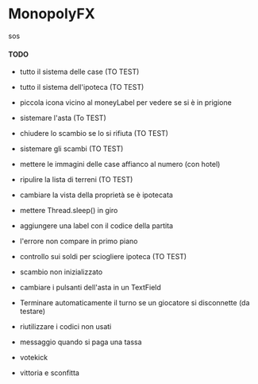 # MonopolyFX

sos

#### TODO

- tutto il sistema delle case (TO TEST)
- tutto il sistema dell'ipoteca (TO TEST)
- piccola icona vicino al moneyLabel per vedere se si è in prigione
- sistemare l'asta (To TEST)
- chiudere lo scambio se lo si rifiuta (TO TEST)
- sistemare gli scambi (TO TEST)
- mettere le immagini delle case affianco al numero (con hotel)
- ripulire la lista di terreni (TO TEST)
- cambiare la vista della proprietà se è ipotecata
- mettere Thread.sleep() in giro
- aggiungere una label con il codice della partita
- l'errore non compare in primo piano
- controllo sui soldi per sciogliere ipoteca (TO TEST)
- scambio non inizializzato
- cambiare i pulsanti dell'asta in un TextField


- Terminare automaticamente il turno se un giocatore si disconnette (da testare)
- riutilizzare i codici non usati
- messaggio quando si paga una tassa
- votekick
- vittoria e sconfitta